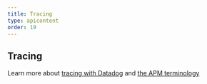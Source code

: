 ```yaml
---
title: Tracing
type: apicontent
order: 19
---
```


## Tracing
Learn more about [tracing with Datadog](/tracing) and [the APM terminology](/tracing/terminology)